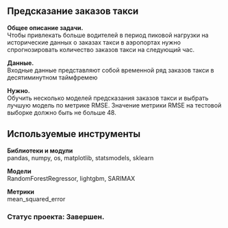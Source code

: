 ## Предсказание заказов такси

**Общее описание задачи.**<br>
Чтобы привлекать больше водителей в период пиковой нагрузки на исторические данных о заказах такси в аэропортах нужно спрогнозировать количество заказов такси на следующий час.  

**Данные.**<br>
Входные данные представляют собой временной ряд заказов такси в десятиминутном таймфремею 

**Нужно.**<br>
Обучить несколько моделей предсказания заказов такси и выбрать лучшую модель по метрике RMSE. Значение метрики RMSE на тестовой выборке должно быть не больше 48.

## Используемые инструменты
**Библиотеки и модули**<br>
pandas, numpy, os, matplotlib, statsmodels, sklearn

**Модели**<br>
RandomForestRegressor, lightgbm, SARIMAX

**Метрики**<br>
mean_squared_error 

### Статус проекта: Завершен.
